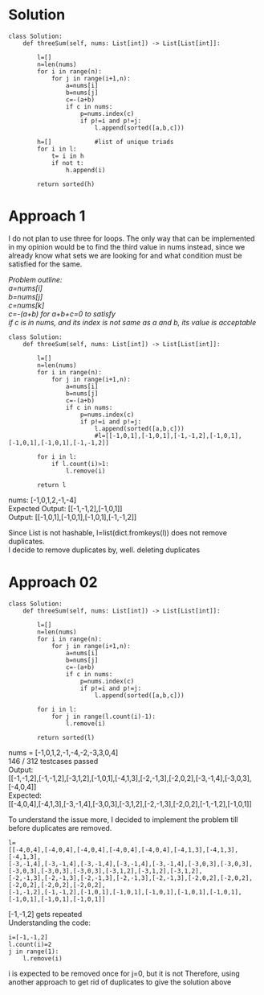 # Solution
```
class Solution:
    def threeSum(self, nums: List[int]) -> List[List[int]]:

        l=[]
        n=len(nums)
        for i in range(n):
            for j in range(i+1,n):
                a=nums[i]
                b=nums[j]
                c=-(a+b)
                if c in nums:
                    p=nums.index(c)
                    if p!=i and p!=j:
                        l.append(sorted([a,b,c]))

        h=[]            #list of unique triads
        for i in l:
            t= i in h
            if not t:
                h.append(i)
        
        return sorted(h)

```
# Approach 1

I do not plan to use three for loops.
The only way that can be implemented in my opinion would be to find the third value in nums instead, since we already know what sets we are looking for and what condition must be satisfied for the same.

*Problem outline:<br>
a=nums[i]<br>
b=nums[j]<br>
c=nums[k]<br>
c=-(a+b) for a+b+c=0 to satisfy<br>
if c is in nums, and its index is not same as a and b, its value is acceptable*<br>

```
class Solution:
    def threeSum(self, nums: List[int]) -> List[List[int]]:

        l=[]
        n=len(nums)
        for i in range(n):
            for j in range(i+1,n):
                a=nums[i]
                b=nums[j]
                c=-(a+b)
                if c in nums:
                    p=nums.index(c)
                    if p!=i and p!=j:
                        l.append(sorted([a,b,c]))
                        #l=[[-1,0,1],[-1,0,1],[-1,-1,2],[-1,0,1],[-1,0,1],[-1,0,1],[-1,-1,2]]
        
        for i in l:
            if l.count(i)>1:
                l.remove(i)
        
        return l
```
nums: [-1,0,1,2,-1,-4]<br>
Expected Output: [[-1,-1,2],[-1,0,1]]<br>
Output: [[-1,0,1],[-1,0,1],[-1,0,1],[-1,-1,2]]<br>

Since List is not hashable, l=list(dict.fromkeys(l)) does not remove duplicates.<br>
I decide to remove duplicates by, well. deleting duplicates<br>

# Approach 02
```
class Solution:
    def threeSum(self, nums: List[int]) -> List[List[int]]:

        l=[]
        n=len(nums)
        for i in range(n):
            for j in range(i+1,n):
                a=nums[i]
                b=nums[j]
                c=-(a+b)
                if c in nums:
                    p=nums.index(c)
                    if p!=i and p!=j:
                        l.append(sorted([a,b,c]))
        
        for i in l:
            for j in range(l.count(i)-1):
                l.remove(i)
        
        return sorted(l)
```

nums = [-1,0,1,2,-1,-4,-2,-3,3,0,4]<br>
146 / 312 testcases passed<br>
Output:<br>
[[-1,-1,2],[-1,-1,2],[-3,1,2],[-1,0,1],[-4,1,3],[-2,-1,3],[-2,0,2],[-3,-1,4],[-3,0,3],[-4,0,4]]<br>
Expected:<br>
[[-4,0,4],[-4,1,3],[-3,-1,4],[-3,0,3],[-3,1,2],[-2,-1,3],[-2,0,2],[-1,-1,2],[-1,0,1]]<br>




To understand the issue more, I decided to implement the problem till before duplicates are removed.<br>
```
l=
[[-4,0,4],[-4,0,4],[-4,0,4],[-4,0,4],[-4,0,4],[-4,1,3],[-4,1,3],[-4,1,3],
[-3,-1,4],[-3,-1,4],[-3,-1,4],[-3,-1,4],[-3,-1,4],[-3,0,3],[-3,0,3],[-3,0,3],[-3,0,3],[-3,0,3],[-3,1,2],[-3,1,2],[-3,1,2],
[-2,-1,3],[-2,-1,3],[-2,-1,3],[-2,-1,3],[-2,-1,3],[-2,0,2],[-2,0,2],[-2,0,2],[-2,0,2],[-2,0,2],
[-1,-1,2],[-1,-1,2],[-1,0,1],[-1,0,1],[-1,0,1],[-1,0,1],[-1,0,1],[-1,0,1],[-1,0,1],[-1,0,1]]
```
[-1,-1,2] gets repeated<br>
Understanding the code:<br>
```
i=[-1,-1,2]
l.count(i)=2
j in range(1):
    l.remove(i)
```
i is expected to be removed once for j=0, but it is not
Therefore, using another approach to get rid of duplicates to give the solution above
